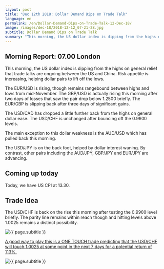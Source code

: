 ```yaml
---
layout: post
title: "Dec 12th 2018: Dollar Demand Dips on Trade Talk"
language: en
permalink: /en/Dollar-Demand-Dips-on-Trade-Talk-12-Dec-18/
image: /images/dec-18/2018-12-12_07-21-28.jpg
subtitle: Dollar Demand Dips on Trade Talk
summary: "This morning, the US dollar index is dipping from the highs on general relief that trade talks are ongoing between the US and China. Risk appetite is increasing, helping dollar pairs to lift off the lows. The EUR/USD is rising, though remains rangebound between highs and lows from mid-November"
---
```

## Morning Report: 07.00 London

This morning, the US dollar index is dipping from the highs on general relief that trade talks are ongoing between the US and China. Risk appetite is increasing, helping dollar pairs to lift off the lows. 

The EUR/USD is rising, though remains rangebound between highs and lows from mid-November. The GBP/USD is actually rising this morning after two days of losses that saw the pair drop below 1.2500 briefly. The EUR/GBP is slipping back after three days of significant gains. 

The USD/CAD has dropped a little further back from the highs on general dollar ease. The USD/CHF is unchanged after bouncing off the 0.9900 levels.

The main exception to this dollar weakness is the AUD/USD which has pulled back this morning. 

The USD/JPY is on the back foot, helped by dollar interest waning. By contrast, other pairs including the AUD/JPY, GBP/JPY and EUR/JPY are advancing.  

## Coming up today

Today, we have US CPI at 13.30. 

## Trade Idea

The USD/CHF is back on the rise this morning after testing the 0.9900 level briefly. The parity line remains within reach though and hitting levels above 1.0025 remains a distinct possibility.

<img class="post-image" src="{{ site.url }}/images/dec-18/2018-12-12_07-21-28.jpg" alt="{{ page.subtitle }}" title="{{ page.subtitle }}">

<a href="%LINK%%?currency=GBP&market=forex&underlying=frxUSDCHF&formname=touchnotouch&duration_amount=7&duration_units=d&amount=10&amount_type=stake&expiry_type=duration&barrier=1.0025" target="_blank" rel="noopener noreferrer nofollow">A good way to play this is a ONE TOUCH trade predicting that the USD/CHF will touch 1.0025 at some point in the next 7 days for a potential return of 113%.</a>

<img class="post-image" src="{{ site.url }}/images/dec-18/2018-12-12_07-18-06.jpg" alt="{{ page.subtitle }}" title="{{ page.subtitle }}">